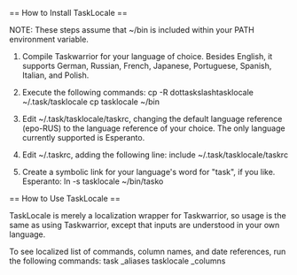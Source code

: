 == How to Install TaskLocale ==

NOTE: These steps assume that ~/bin is included within your PATH environment variable.

1. Compile Taskwarrior for your language of choice. Besides English, it supports German, Russian, French, Japanese, Portuguese, Spanish, Italian, and Polish.

2. Execute the following commands:
	cp -R dottaskslashtasklocale ~/.task/tasklocale
	cp tasklocale ~/bin

3. Edit ~/.task/tasklocale/taskrc, changing the default language reference (epo-RUS) to the language reference of your choice. The only language currently supported is Esperanto.

4. Edit ~/.taskrc, adding the following line:
	include ~/.task/tasklocale/taskrc

5. Create a symbolic link for your language's word for "task", if you like.
	Esperanto: ln -s tasklocale ~/bin/tasko


== How to Use TaskLocale ==

TaskLocale is merely a localization wrapper for Taskwarrior, so usage is the same as using Taskwarrior, except that inputs are understood in your own language.

To see localized list of commands, column names, and date references, run the following commands:
	task _aliases
	tasklocale _columns
